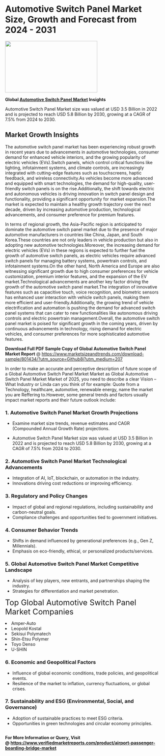 <H1>Automotive Switch Panel Market Size, Growth and Forecast from 2024 - 2031</H1><img class="aligncenter size-medium wp-image-584254" src="https://thirdeyenews.in/wp-content/uploads/2024/09/Global-Market-Research-300x168.jpeg" alt="" width="300" height="168" /><p><strong>Global&nbsp;<a href="https://www.marketsizeandtrends.com/download-sample/801434/?utm_source=Github8j?utm_medium=207">Automotive Switch Panel Market</a> Insights</strong></p><p>Automotive Switch Panel Market size was valued at USD 3.5 Billion in 2022 and is projected to reach USD 5.8 Billion by 2030, growing at a CAGR of 7.5% from 2024 to 2030.</p><p><h2>Market Growth Insights</h2> <p>The automotive switch panel market has been experiencing robust growth in recent years due to advancements in automotive technologies, consumer demand for enhanced vehicle interiors, and the growing popularity of electric vehicles (EVs).Switch panels, which control critical functions like lighting, infotainment systems, and climate controls, are increasingly integrated with cutting-edge features such as touchscreens, haptic feedback, and wireless connectivity.As vehicles become more advanced and equipped with smart technologies, the demand for high-quality, user-friendly switch panels is on the rise.Additionally, the shift towards electric and autonomous vehicles is driving innovation in switch panel design and functionality, providing a significant opportunity for market expansion.The market is expected to maintain a healthy growth trajectory over the next decade, driven by increasing automotive production, technological advancements, and consumer preference for premium features.</p> <p>In terms of regional growth, the Asia-Pacific region is anticipated to dominate the automotive switch panel market due to the presence of major automotive manufacturers in countries like China, Japan, and South Korea.These countries are not only leaders in vehicle production but also in adopting new automotive technologies.Moreover, the increasing demand for electric vehicles (EVs) in these regions is expected to further fuel the growth of automotive switch panels, as electric vehicles require advanced switch panels for managing battery systems, powertrain controls, and infotainment systems.On the other hand, North America and Europe are also witnessing significant growth due to high consumer preferences for vehicle customization, premium interior features, and the expansion of the EV market.Technological advancements are another key factor driving the growth of the automotive switch panel market.The integration of innovative features such as capacitive touch, voice recognition, and biometric sensors has enhanced user interaction with vehicle switch panels, making them more efficient and user-friendly.Additionally, the growing trend of vehicle electrification and automation is pushing the demand for advanced switch panel systems that can cater to new functionalities like autonomous driving controls and electric powertrain management.Overall, the automotive switch panel market is poised for significant growth in the coming years, driven by continuous advancements in technology, rising demand for electric vehicles, and consumer preferences for more sophisticated automotive features.<p><span class=""><strong>Download Full PDF Sample Copy of Global Automotive Switch Panel Market Report</strong> @ <a href="https://www.marketsizeandtrends.com/download-sample/801434/?utm_source=Github8j?utm_medium=207" target="_blank">https://www.marketsizeandtrends.com/download-sample/801434/?utm_source=Github8j?utm_medium=207</a></span></p><p>In order to make an accurate and perceptive description of future scope of a Global&nbsp;Automotive Switch Panel Market Market as Global&nbsp;Automotive Switch Panel Market Market of 2025, you need to describe a clear Vision &ndash; What Industry or Linda can you think of for example: Quote from a Technology, healthcare, automotive, renewable energy, name the market you are Reffering to.However, some general trends and factors usually impact market reports and their future outlook include:</p><h3>1.&nbsp;<strong>Automotive Switch Panel Market Growth Projections</strong></h3><ul><li>Examine market size trends, revenue estimates and CAGR (Compounded Annual Growth Rate) projections.</li><li><p>Automotive Switch Panel Market size was valued at USD 3.5 Billion in 2022 and is projected to reach USD 5.8 Billion by 2030, growing at a CAGR of 7.5% from 2024 to 2030.</p></li></ul><h3>2.&nbsp;<strong>Automotive Switch Panel Market Technological Advancements</strong></h3><ul><li>Integration of AI, IoT, blockchain, or automation in the industry.</li><li>Innovations driving cost reductions or improving efficiency.</li></ul><h3>3.&nbsp;<strong>Regulatory and Policy Changes</strong></h3><ul><li>Impact of global and regional regulations, including sustainability and carbon-neutral goals.</li><li>Compliance challenges and opportunities tied to government initiatives.</li></ul><h3>4.&nbsp;<strong>Consumer Behavior Trends</strong></h3><ul><li>Shifts in demand influenced by generational preferences (e.g., Gen Z, Millennials).</li><li>Emphasis on eco-friendly, ethical, or personalized products/services.</li></ul><h3>5.&nbsp;<strong>Global Automotive Switch Panel Market Competitive Landscape</strong></h3><ul><li>Analysis of key players, new entrants, and partnerships shaping the industry.</li><li>Strategies for differentiation and market penetration.</li></ul><p data-pm-slice="1 1 []"><span style="color: inherit; font-family: inherit; font-size: 25px;">Top Global Automotive Switch Panel Market Companies</span></p><div class="" data-test-id=""><p><li>Amper-Auto</li><li> Leopold Kostal</li><li> Sekisui Polymatech</li><li> Shin-Etsu Polymer</li><li> Toyo Denso</li><li> U-SHIN</li></p></div><h3>6.&nbsp;<strong>Economic and Geopolitical Factors</strong></h3><ul><li>Influence of global economic conditions, trade policies, and geopolitical events.</li><li>Resilience of the market to inflation, currency fluctuations, or global crises.</li></ul><h3>7.&nbsp;<strong>Sustainability and ESG (Environmental, Social, and Governance)</strong></h3><ul><li>Adoption of sustainable practices to meet ESG criteria.</li><li>Opportunities in green technologies and circular economy principles.</li></ul><h2><strong style="font-size: 14px;">For More Information or Query, Visit @&nbsp;</strong><a style="background-color: #ffffff; font-size: 14px;" href="https://www.marketsizeandtrends.com/report/automotive-switch-panel-market/" target="_blank">https://www.verifiedmarketreports.com/product/airport-passenger-boarding-bridge-market</a></h2>